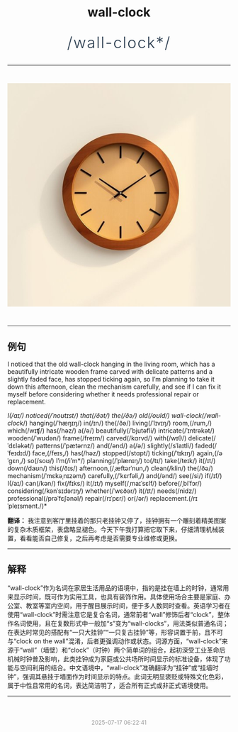 <div align="center">

# wall-clock

<div style="margin: 30px 0;">
<h1 style="font-size: 2.5em; font-weight: 300; letter-spacing: 2px; margin: 0; color: #2c3e50;">
/wall-clock*/
</h1>
</div>

</div>

---

<div align="center" style="margin: 40px 0;">

![wall-clock](images/wall-clock.png)

</div>

---

## 例句

I noticed that the old wall-clock hanging in the living room, which has a beautifully intricate wooden frame carved with delicate patterns and a slightly faded face, has stopped ticking again, so I’m planning to take it down this afternoon, clean the mechanism carefully, and see if I can fix it myself before considering whether it needs professional repair or replacement.

*I(/aɪ/) noticed(/ˈnoʊtɪst/) that(/ðət/) the(/ðə/) old(/oʊld/) wall-clock(/wall-clock*/) hanging(/ˈhæŋɪŋ/) in(/ɪn/) the(/ðə/) living(/ˈlɪvɪŋ/) room,(/rum,/) which(/wɪʧ/) has(/həz/) a(/ə/) beautifully(/ˈbjutəfli/) intricate(/ˈɪntrəkət/) wooden(/ˈwʊdən/) frame(/freɪm/) carved(/kɑrvd/) with(/wɪθ/) delicate(/ˈdɛləkət/) patterns(/ˈpætərnz/) and(/ənd/) a(/ə/) slightly(/sˈlaɪtli/) faded(/ˈfeɪdɪd/) face,(/feɪs,/) has(/həz/) stopped(/stɑpt/) ticking(/ˈtɪkɪŋ/) again,(/əˈgɛn,/) so(/soʊ/) I’m(/i’m*/) planning(/ˈplænɪŋ/) to(/tɪ/) take(/teɪk/) it(/ɪt/) down(/daʊn/) this(/ðɪs/) afternoon,(/ˌæftərˈnun,/) clean(/klin/) the(/ðə/) mechanism(/ˈmɛkəˌnɪzəm/) carefully,(/ˈkɛrfəli,/) and(/ənd/) see(/si/) if(/ɪf/) I(/aɪ/) can(/kən/) fix(/fɪks/) it(/ɪt/) myself(/ˌmaɪˈsɛlf/) before(/ˌbiˈfɔr/) considering(/kənˈsɪdərɪŋ/) whether(/ˈwɛðər/) it(/ɪt/) needs(/nidz/) professional(/prəˈfɛʃənəl/) repair(/rɪˈpɛr/) or(/ər/) replacement.(/rɪˈpleɪsmənt./)*

**翻译：** 我注意到客厅里挂着的那只老挂钟又停了，挂钟拥有一个雕刻着精美图案的复杂木质框架，表盘略显褪色。今天下午我打算把它取下来，仔细清理机械装置，看看能否自己修复，之后再考虑是否需要专业维修或更换。

---

## 解释

“wall-clock”作为名词在家居生活用品的语境中，指的是挂在墙上的时钟，通常用来显示时间，既可作为实用工具，也具有装饰作用。具体使用场合主要是家庭、办公室、教室等室内空间，用于醒目展示时间，便于多人数同时查看。英语学习者在使用“wall-clock”时需注意它是复合名词，通常前者“wall”修饰后者“clock”，整体作名词使用，且在复数形式中一般加“s”变为“wall-clocks”，用法类似普通名词；在表达时常见的搭配有“一只大挂钟”“一只复古挂钟”等，形容词置于前，且不可与“clock on the wall”混淆，后者更强调动作或状态。词源方面，“wall-clock”来源于“wall”（墙壁）和“clock”（时钟）两个简单词的组合，起初深受工业革命后机械时钟普及影响，此类挂钟成为家庭或公共场所时间显示的标准设备，体现了功能与空间利用的结合。中文语境中，“wall-clock”准确翻译为“挂钟”或“挂墙时钟”，强调其悬挂于墙面作为时间显示的特点。此词无明显褒贬或特殊文化色彩，属于中性且常用的名词，表达简洁明了，适合所有正式或非正式语境使用。


---

<div align="center" style="margin-top: 50px;">
<small style="color: #999; font-size: 0.9em;">2025-07-17 06:22:41</small>
</div>
